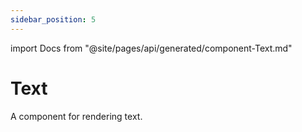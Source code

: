 ```yaml
---
sidebar_position: 5
---
```

import Docs from "@site/pages/api/generated/component-Text.md"

# Text

A component for rendering text.

<Docs />
